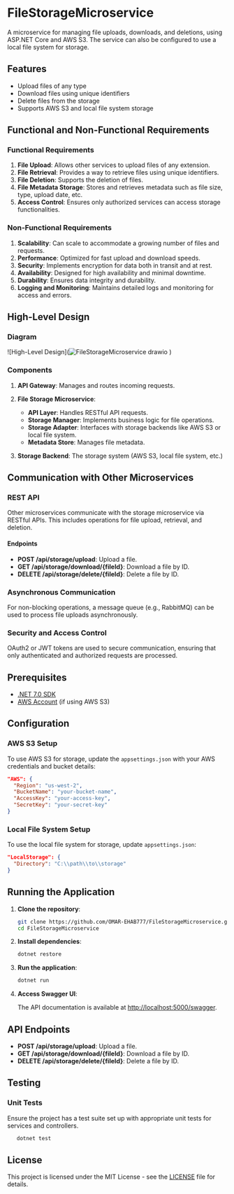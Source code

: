 
# FileStorageMicroservice

A microservice for managing file uploads, downloads, and deletions, using ASP.NET Core and AWS S3. The service can also be configured to use a local file system for storage.

## Features

- Upload files of any type
- Download files using unique identifiers
- Delete files from the storage
- Supports AWS S3 and local file system storage

## Functional and Non-Functional Requirements

### Functional Requirements
1. **File Upload**: Allows other services to upload files of any extension.
2. **File Retrieval**: Provides a way to retrieve files using unique identifiers.
3. **File Deletion**: Supports the deletion of files.
4. **File Metadata Storage**: Stores and retrieves metadata such as file size, type, upload date, etc.
5. **Access Control**: Ensures only authorized services can access storage functionalities.

### Non-Functional Requirements
1. **Scalability**: Can scale to accommodate a growing number of files and requests.
2. **Performance**: Optimized for fast upload and download speeds.
3. **Security**: Implements encryption for data both in transit and at rest.
4. **Availability**: Designed for high availability and minimal downtime.
5. **Durability**: Ensures data integrity and durability.
6. **Logging and Monitoring**: Maintains detailed logs and monitoring for access and errors.

## High-Level Design

### Diagram

![High-Level Design](![FileStorageMicroservice drawio](https://github.com/user-attachments/assets/dc633d81-131c-44fe-8e07-f6dc29483bdf)
)

### Components
1. **API Gateway**: Manages and routes incoming requests.
2. **File Storage Microservice**:
   - **API Layer**: Handles RESTful API requests.
   - **Storage Manager**: Implements business logic for file operations.
   - **Storage Adapter**: Interfaces with storage backends like AWS S3 or local file system.
   - **Metadata Store**: Manages file metadata.

3. **Storage Backend**: The storage system (AWS S3, local file system, etc.)

## Communication with Other Microservices

### REST API
Other microservices communicate with the storage microservice via RESTful APIs. This includes operations for file upload, retrieval, and deletion.

#### Endpoints
- **POST /api/storage/upload**: Upload a file.
- **GET /api/storage/download/{fileId}**: Download a file by ID.
- **DELETE /api/storage/delete/{fileId}**: Delete a file by ID.

### Asynchronous Communication
For non-blocking operations, a message queue (e.g., RabbitMQ) can be used to process file uploads asynchronously.

### Security and Access Control
OAuth2 or JWT tokens are used to secure communication, ensuring that only authenticated and authorized requests are processed.

## Prerequisites

- [.NET 7.0 SDK](https://dotnet.microsoft.com/download/dotnet/7.0)
- [AWS Account](https://aws.amazon.com/) (if using AWS S3)

## Configuration

### AWS S3 Setup
To use AWS S3 for storage, update the `appsettings.json` with your AWS credentials and bucket details:

```json
"AWS": {
  "Region": "us-west-2",
  "BucketName": "your-bucket-name",
  "AccessKey": "your-access-key",
  "SecretKey": "your-secret-key"
}
```

### Local File System Setup
To use the local file system for storage, update `appsettings.json`:

```json
"LocalStorage": {
  "Directory": "C:\\path\\to\\storage"
}
```

## Running the Application

1. **Clone the repository**:

   ```bash
   git clone https://github.com/OMAR-EHAB777/FileStorageMicroservice.git
   cd FileStorageMicroservice
   ```

2. **Install dependencies**:

   ```bash
   dotnet restore
   ```

3. **Run the application**:

   ```bash
   dotnet run
   ```

4. **Access Swagger UI**:

   The API documentation is available at [http://localhost:5000/swagger](http://localhost:5000/swagger).

## API Endpoints

- **POST /api/storage/upload**: Upload a file.
- **GET /api/storage/download/{fileId}**: Download a file by ID.
- **DELETE /api/storage/delete/{fileId}**: Delete a file by ID.

## Testing

### Unit Tests
Ensure the project has a test suite set up with appropriate unit tests for services and controllers.
```bash
   dotnet test
   ```
## License
This project is licensed under the MIT License - see the [LICENSE](LICENSE) file for details.

